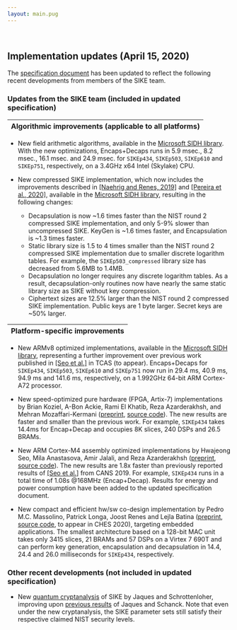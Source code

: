 ```yaml
---
layout: main.pug
---
```


<br>

## Implementation updates (April 15, 2020)

The [specification document](files/SIDH-spec.pdf) has been updated to reflect the following recent developments from members of the SIKE team.

### Updates from the SIKE team (included in updated specification)

| Algorithmic improvements (applicable to all platforms) |
|-|

- New field arithmetic algorithms, available in the [Microsoft SIDH library](https://github.com/Microsoft/PQCrypto-SIDH). With the new optimizations, Encaps+Decaps runs in 5.9 msec., 8.2 msec., 16.1 msec. and 24.9 msec. for `SIKEp434`, `SIKEp503`, `SIKEp610` and `SIKEp751`, respectively, on a 3.4GHz x64 Intel (Skylake) CPU.

- New compressed SIKE implementation, which now includes the improvements described in [\[Naehrig and Renes, 2019\]](https://eprint.iacr.org/2019/499) and [\[Pereira et al., 2020\]](https://eprint.iacr.org/2020/431), available in the [Microsoft SIDH library](https://github.com/microsoft/PQCrypto-SIDH), resulting in the following changes:
  - Decapsulation is now ~1.6 times faster than the NIST round 2 compressed SIKE implementation, and only 5-9% slower than uncompressed SIKE. KeyGen is ~1.6 times faster, and Encapsulation is ~1.3 times faster.
  - Static library size is 1.5 to 4 times smaller than the NIST round 2 compressed SIKE implementation due to smaller discrete logarithm tables. For example, the `SIKEp503_compressed` library size has decreased from 5.6MB to 1.4MB.
  - Decapsulation no longer requires any discrete logarithm tables. As a result, decapsulation-only routines now have nearly the same static library size as SIKE without key compression.
  - Ciphertext sizes are 12.5% larger than the NIST round 2 compressed SIKE implementation. Public keys are 1 byte larger. Secret keys are ~50% larger.

| Platform-specific improvements |
|-|

- New ARMv8 optimized implementations, available in the [Microsoft SIDH library](https://github.com/Microsoft/PQCrypto-SIDH), representing a further improvement over previous work published in [\[Seo et al.\]](https://doi.org/10.1109/TCSI.2020.2979410) in TCAS (to appear). Encaps+Decaps for `SIKEp434`, `SIKEp503`, `SIKEp610` and `SIKEp751` now run in 29.4 ms, 40.9 ms, 94.9 ms and 141.6 ms, respectively, on a 1.992GHz 64-bit ARM Cortex-A72 processor.

- New speed-optimized pure hardware (FPGA, Artix-7) implementations by Brian Koziel, A-Bon Ackie, Rami El Khatib, Reza Azarderakhsh, and Mehran Mozaffari-Kermani ([preprint](https://eprint.iacr.org/2019/711), [source code](https://github.com/kozielbrian/VHDL-SIKE_R2)). The new results are faster and smaller than the previous work. For example, `SIKEp434` takes 14.4ms for Encap+Decap and occupies 8K slices, 240 DSPs and 26.5 BRAMs. 

- New ARM Cortex-M4 assembly optimized implementations by Hwajeong Seo, Mila Anastasova, Amir Jalali, and Reza Azarderakhsh ([preprint](https://eprint.iacr.org/2020/410), [source code](https://github.com/solowal/SIKE_M4)). The new results are 1.8x faster than previously reported results of [\[Seo et al.\]](https://doi.org/10.1109/TCSI.2020.2979410) from CANS 2019. For example, `SIKEp434` runs in a total time of 1.08s @168MHz (Encap+Decap). Results for energy and power consumption have been added to the updated specification document.

- New compact and efficient hw/sw co-design implementation by Pedro M.C. Massolino, Patrick Longa, Joost Renes and Lejla Batina ([preprint](https://eprint.iacr.org/2020/040), [source code](https://github.com/pmassolino/hw-sike), to appear in CHES 2020), targeting embedded applications. The smallest architecture based on a 128-bit MAC unit takes only 3415 slices, 21 BRAMs and 57 DSPs on a Virtex 7 690T and can perform key generation, encapsulation and decapsulation in 14.4, 24.4 and 26.0 milliseconds for `SIKEp434`, respectively.

### Other recent developments (not included in updated specification)

- New [quantum cryptanalysis](https://eprint.iacr.org/2020/424) of SIKE by Jaques and Schrottenloher, improving upon [previous results](https://eprint.iacr.org/2019/103) of Jaques and Schanck. Note that even under the new cryptanalysis, the SIKE parameter sets still satisfy their respective claimed NIST security levels.
